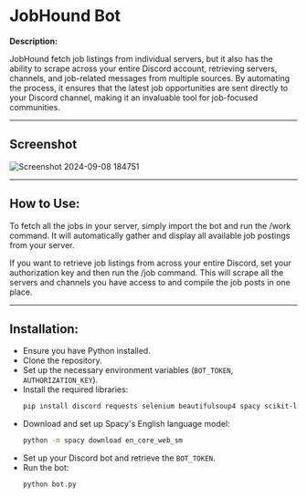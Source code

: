 # JobHound Bot

**Description:**

JobHound fetch job listings from individual servers, but it also has the ability to scrape across your entire Discord account, retrieving servers, channels, and job-related messages from multiple sources. By automating the process, it ensures that the latest job opportunities are sent directly to your Discord channel, making it an invaluable tool for job-focused communities.


---

## Screenshot
![Screenshot 2024-09-08 184751](https://github.com/user-attachments/assets/9e742b15-5456-4a4b-8926-4da194f03e19)

---

## How to Use:

To fetch all the jobs in your server, simply import the bot and run the /work command. It will automatically gather and display all available job postings from your server.

If you want to retrieve job listings from across your entire Discord, set your authorization key and then run the /job command. This will scrape all the servers and channels you have access to and compile the job posts in one place.

---

## Installation:

- Ensure you have Python installed.
- Clone the repository.
- Set up the necessary environment variables (`BOT_TOKEN`, `AUTHORIZATION_KEY`).
- Install the required libraries:
  ```bash
  pip install discord requests selenium beautifulsoup4 spacy scikit-learn python-dotenv
  ```
- Download and set up Spacy's English language model:
  ```bash
  python -m spacy download en_core_web_sm
  ```
- Set up your Discord bot and retrieve the `BOT_TOKEN`.
- Run the bot:
  ```bash
  python bot.py
  ```

